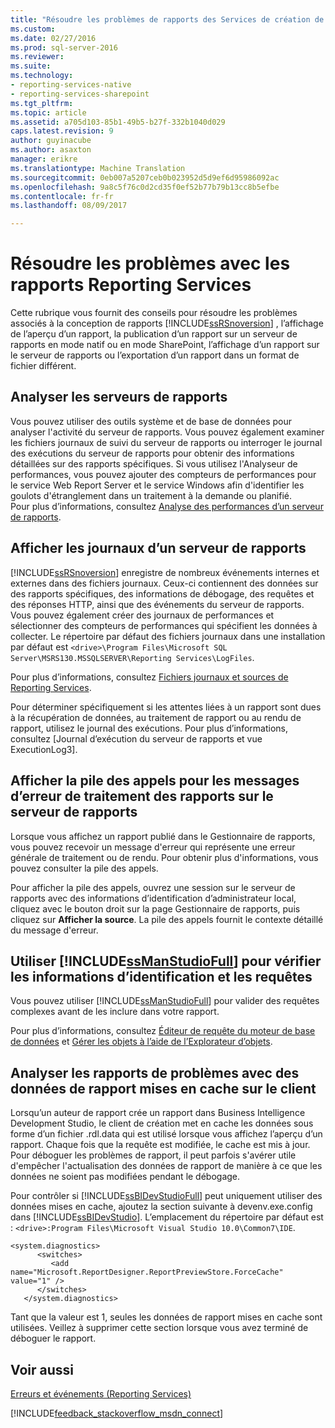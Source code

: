 ```yaml
---
title: "Résoudre les problèmes de rapports des Services de création de rapports | Documents Microsoft"
ms.custom: 
ms.date: 02/27/2016
ms.prod: sql-server-2016
ms.reviewer: 
ms.suite: 
ms.technology:
- reporting-services-native
- reporting-services-sharepoint
ms.tgt_pltfrm: 
ms.topic: article
ms.assetid: a705d103-85b1-49b5-b27f-332b1040d029
caps.latest.revision: 9
author: guyinacube
ms.author: asaxton
manager: erikre
ms.translationtype: Machine Translation
ms.sourcegitcommit: 0eb007a5207ceb0b023952d5d9ef6d95986092ac
ms.openlocfilehash: 9a8c5f76c0d2cd35f0ef52b77b79b13cc8b5efbe
ms.contentlocale: fr-fr
ms.lasthandoff: 08/09/2017

---
```

# <a name="troubleshoot--reporting-services-report-issues"></a>Résoudre les problèmes avec les rapports Reporting Services
Cette rubrique vous fournit des conseils pour résoudre les problèmes associés à la conception de rapports [!INCLUDE[ssRSnoversion](../../includes/ssrsnoversion.md)] , l’affichage de l’aperçu d’un rapport, la publication d’un rapport sur un serveur de rapports en mode natif ou en mode SharePoint, l’affichage d’un rapport sur le serveur de rapports ou l’exportation d’un rapport dans un format de fichier différent.  
## <a name="monitor-report-servers"></a>Analyser les serveurs de rapports  
Vous pouvez utiliser des outils système et de base de données pour analyser l'activité du serveur de rapports. Vous pouvez également examiner les fichiers journaux de suivi du serveur de rapports ou interroger le journal des exécutions du serveur de rapports pour obtenir des informations détaillées sur des rapports spécifiques. Si vous utilisez l'Analyseur de performances, vous pouvez ajouter des compteurs de performances pour le service Web Report Server et le service Windows afin d'identifier les goulots d'étranglement dans un traitement à la demande ou planifié.  
Pour plus d’informations, consultez [Analyse des performances d’un serveur de rapports](../../reporting-services/report-server/monitoring-report-server-performance.md).  
  
  
## <a name="view-the-report-server-logs"></a>Afficher les journaux d’un serveur de rapports  
[!INCLUDE[ssRSnoversion](../../includes/ssrsnoversion.md)] enregistre de nombreux événements internes et externes dans des fichiers journaux. Ceux-ci contiennent des données sur des rapports spécifiques, des informations de débogage, des requêtes et des réponses HTTP, ainsi que des événements du serveur de rapports. Vous pouvez également créer des journaux de performances et sélectionner des compteurs de performances qui spécifient les données à collecter. Le répertoire par défaut des fichiers journaux dans une installation par défaut est `<drive>\Program Files\Microsoft SQL Server\MSRS130.MSSQLSERVER\Reporting Services\LogFiles`.   
  
Pour plus d’informations, consultez [Fichiers journaux et sources de Reporting Services](../../reporting-services/report-server/reporting-services-log-files-and-sources.md).  
  
Pour déterminer spécifiquement si les attentes liées à un rapport sont dues à la récupération de données, au traitement de rapport ou au rendu de rapport, utilisez le journal des exécutions. Pour plus d’informations, consultez [Journal d’exécution du serveur de rapports et vue ExecutionLog3].   
  
## <a name="view-the-call-stack-for-report-processing-error-messages-on-the-report-server"></a>Afficher la pile des appels pour les messages d’erreur de traitement des rapports sur le serveur de rapports  
Lorsque vous affichez un rapport publié dans le Gestionnaire de rapports, vous pouvez recevoir un message d'erreur qui représente une erreur générale de traitement ou de rendu. Pour obtenir plus d'informations, vous pouvez consulter la pile des appels.   
  
Pour afficher la pile des appels, ouvrez une session sur le serveur de rapports avec des informations d’identification d’administrateur local, cliquez avec le bouton droit sur la page Gestionnaire de rapports, puis cliquez sur **Afficher la source**. La pile des appels fournit le contexte détaillé du message d'erreur.  
  
## <a name="use-includessmanstudiofullincludesssmanstudiofullmd-to-verify-queries-and-credentials"></a>Utiliser [!INCLUDE[ssManStudioFull](../../includes/ssmanstudiofull.md)] pour vérifier les informations d’identification et les requêtes  
Vous pouvez utiliser [!INCLUDE[ssManStudioFull](../../includes/ssmanstudiofull.md)] pour valider des requêtes complexes avant de les inclure dans votre rapport.   
  
Pour plus d’informations, consultez [Éditeur de requête du moteur de base de données](../../relational-databases/scripting/database-engine-query-editor-sql-server-management-studio.md) et [Gérer les objets à l’aide de l’Explorateur d’objets](~/ssms/object/manage-objects-by-using-object-explorer.md).  
  
## <a name="analyze-problem-reports-with-report-data-cached-on-the-client"></a>Analyser les rapports de problèmes avec des données de rapport mises en cache sur le client  
Lorsqu’un auteur de rapport crée un rapport dans Business Intelligence Development Studio, le client de création met en cache les données sous forme d’un fichier .rdl.data qui est utilisé lorsque vous affichez l’aperçu d’un rapport. Chaque fois que la requête est modifiée, le cache est mis à jour. Pour déboguer les problèmes de rapport, il peut parfois s'avérer utile d'empêcher l'actualisation des données de rapport de manière à ce que les données ne soient pas modifiées pendant le débogage.   
  
Pour contrôler si [!INCLUDE[ssBIDevStudioFull](../../includes/ssbidevstudiofull.md)] peut uniquement utiliser des données mises en cache, ajoutez la section suivante à devenv.exe.config dans [!INCLUDE[ssBIDevStudio](../../includes/ssbidevstudio.md)]. L’emplacement du répertoire par défaut est : `<drive>:Program Files\Microsoft Visual Studio 10.0\Common7\IDE`.   
  
```  
<system.diagnostics>  
      <switches>  
         <add name="Microsoft.ReportDesigner.ReportPreviewStore.ForceCache" value="1" />  
      </switches>  
   </system.diagnostics>  
```  
Tant que la valeur est 1, seules les données de rapport mises en cache sont utilisées. Veillez à supprimer cette section lorsque vous avez terminé de déboguer le rapport.  
  
## <a name="see-also"></a>Voir aussi  
[Erreurs et événements (Reporting Services)](../../reporting-services/troubleshooting/errors-and-events-reference-reporting-services.md)  
  
  

[!INCLUDE[feedback_stackoverflow_msdn_connect](../../includes/feedback-stackoverflow-msdn-connect.md)]



